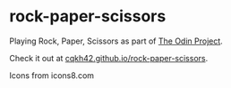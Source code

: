 # rock-paper-scissors

Playing Rock, Paper, Scissors as part of [The Odin Project](https://www.theodinproject.com/courses/web-development-101/lessons/rock-paper-scissors).

Check it out at [cqkh42.github.io/rock-paper-scissors](https://cqkh42.github.io/rock-paper-scissors).

Icons from icons8.com
